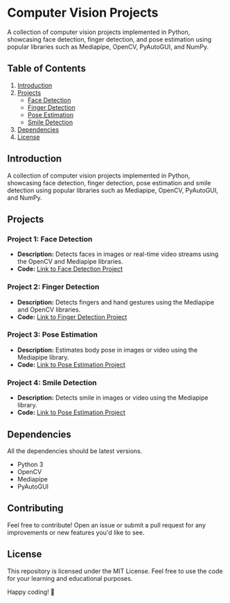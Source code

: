# Computer Vision Projects

A collection of computer vision projects implemented in Python, showcasing face detection, finger detection, and pose estimation using popular libraries such as Mediapipe, OpenCV, PyAutoGUI, and NumPy.

## Table of Contents

1. [Introduction](#introduction)
2. [Projects](#projects)
   - [Face Detection](#project-1-face-detection)
   - [Finger Detection](#project-2-finger-detection)
   - [Pose Estimation](#project-3-pose-estimation)
   - [Smile Detection](#project-4-smile-detection)
3. [Dependencies](#dependencies)
4. [License](#license)

## Introduction

A collection of computer vision projects implemented in Python, showcasing face detection, finger detection, pose estimation and smile detection using popular libraries such as Mediapipe, OpenCV, PyAutoGUI, and NumPy.

## Projects

### Project 1: Face Detection
- **Description:** Detects faces in images or real-time video streams using the OpenCV and Mediapipe libraries.
- **Code:** [Link to Face Detection Project](https://github.com/AhnafTahmid1776/computer-Vision/tree/main/Face%20Recognition)


### Project 2: Finger Detection
- **Description:** Detects fingers and hand gestures using the Mediapipe and OpenCV libraries.
- **Code:** [Link to Finger Detection Project](https://github.com/AhnafTahmid1776/computer-Vision/tree/main/Finger%20Detection)


### Project 3: Pose Estimation
- **Description:** Estimates body pose in images or video using the Mediapipe library.
- **Code:** [Link to Pose Estimation Project](https://github.com/AhnafTahmid1776/computer-Vision/tree/main/pose%20Estimation)

### Project 4: Smile Detection
- **Description:** Detects smile in images or video using the Mediapipe library.
- **Code:** [Link to Pose Estimation Project](https://github.com/AhnafTahmid1776/computer-Vision/tree/main/smileDetection)


## Dependencies

All the dependencies should be latest versions.

- Python 3
- OpenCV
- Mediapipe
- PyAutoGUI



## Contributing

Feel free to contribute! Open an issue or submit a pull request for any improvements or new features you'd like to see.

## License

This repository is licensed under the MIT License. Feel free to use the code for your learning and educational purposes.

Happy coding! 🚀
